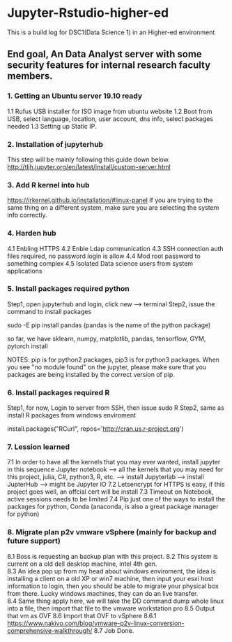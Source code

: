 # Jupyter-Rstudio-higher-ed
This is a build log for DSC1(Data Science 1) in an Higher-ed environment


## End goal, An Data Analyst server with some security features for internal research faculty members. ##


### 1. Getting an Ubuntu server 19.10 ready ### 
 1.1 Rufus USB installer for ISO image from ubuntu website 
 1.2 Boot from USB, select language, location, user account, dns info, select packages needed
 1.3 Setting up Static IP. 
 
### 2. Installation of jupyterhub ###
This step will be mainly following this guide down below. 
http://tljh.jupyter.org/en/latest/install/custom-server.html 

### 3. Add R kernel into hub  ### 
https://irkernel.github.io/installation/#linux-panel 
If you are trying to the same thing on a different system, make sure you are selecting the system info correctly. 

### 4. Harden hub ###  
4.1 Enbling HTTPS 
4.2 Enble Ldap communication 
4.3 SSH connection auth files required, no password login is allow
4.4 Mod root password to something complex 
4.5 Isolated Data science users from system applications 

### 5. Install packages required python ### 
Step1, open jupyterhub and login, click new --> terminal 
Step2, issue the command to install packages 

sudo -E pip install pandas   (pandas is the name of the python package) 

so far, we have sklearn, numpy, matplotlib, pandas, tensorflow, GYM, pytorch install

NOTES: pip is for python2 packages, pip3 is for python3 packages. 
When you see "no module found" on the jupyter, please make sure that you packages are being installed by the correct version of pip. 

### 6. Install packages required R ### 
Step1, for now, Login to server from SSH, then issue sudo R
Step2, same as install R packages from windows enviroment 

install.packages("RCurl", repos='http://cran.us.r-project.org') 

### 7. Lession learned ###  
7.1 In order to have all the kernels that you may ever wanted, install jupyter in this sequence 
  Jupyter notebook --> all the kernels that you may need for this project, julia, C#, python3, R, etc. --> install Jupyterlab --> install JupterHub --> might be Jupyter IO 
7.2 Letsencrypt for HTTPS is easy, if this project goes well, an offcial cert will be install 
7.3 Timeout on Notebook, active sessions needs to be limited 
7.4 Pip just one of the ways to install the packages for python, Conda (anaconda, is also a great package manager for python)

### 8. Migrate plan p2v vmware vSphere (mainly for backup and future support) ###
8.1 Boss is requesting an backup plan with this project. 
8.2 This system is current on a old dell desktop machine, intel 4th gen.  
8.3 An idea pop up from my head about windows enviroment, the idea is installing a client on a old XP or win7 machine, then input your esxi host information to login, then you should be able to migrate your physical box from there. Lucky windows machines, they can do an live transfer.   
8.4 Same thing apply here, we will take the DD command dump whole linux into a file, then import that file to the vmware workstation pro 
8.5 Output that vm as OVF 
8.6 Import that OVF to vSphere
8.6.1 https://www.nakivo.com/blog/vmware-p2v-linux-conversion-comprehensive-walkthrough/ 
8.7 Job Done. 


